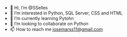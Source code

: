 - 👋 Hi, I’m @SSelles
- 👀 I’m interested in Python, SQL Server, CSS and HTML
- 🌱 I’m currently learning Pytohn
- 💞️ I’m looking to collaborate on Python
- 📫 How to reach me josemarss11@gmail.com

<!---
SSelles/SSelles is a ✨ special ✨ repository because its `README.md` (this file) appears on your GitHub profile.
You can click the Preview link to take a look at your changes.
--->
